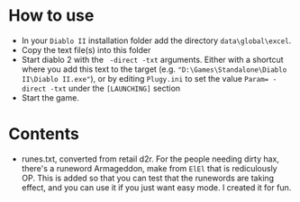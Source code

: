 # How to use
- In your `Diablo II` installation folder add the directory `data\global\excel`. 
- Copy the text file(s) into this folder
- Start diablo 2 with the ` -direct -txt` arguments. Either with a shortcut where you add this text to the target (e.g. `"D:\Games\Standalone\Diablo II\Diablo II.exe"`), or by editing `Plugy.ini` to set the value `Param= -direct -txt` under the `[LAUNCHING]` section
- Start the game.

# Contents
- runes.txt, converted from retail d2r. For the people needing dirty hax, there's a runeword Armageddon, make from `ElEl` that is rediculously OP. This is added so that you can test that the runewords are taking effect, and you can use it if you just want easy mode. I created it for fun. 
